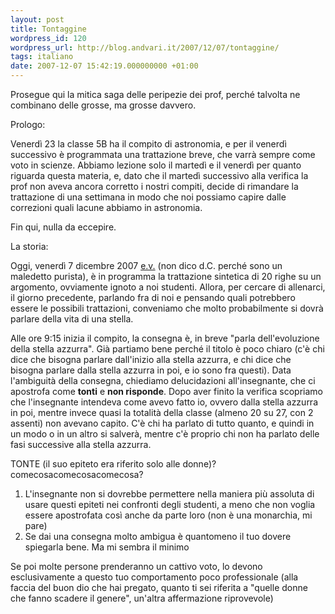 ```yaml
---
layout: post
title: Tontaggine
wordpress_id: 120
wordpress_url: http://blog.andvari.it/2007/12/07/tontaggine/
tags: italiano
date: 2007-12-07 15:42:19.000000000 +01:00
---
```

Prosegue qui la mitica saga delle peripezie dei prof, perché talvolta ne combinano delle grosse, ma grosse davvero.

Prologo:

Venerdì 23 la classe 5B ha il compito di astronomia, e per il venerdì successivo è programmata una trattazione breve, che varrà sempre come voto in scienze. Abbiamo lezione solo il martedì e il venerdì per quanto riguarda questa materia, e, dato che il martedì successivo alla verifica la prof non aveva ancora corretto i nostri compiti, decide di rimandare la trattazione di una settimana in modo che noi possiamo capire dalle correzioni quali lacune abbiamo in astronomia.

Fin qui, nulla da eccepire.

La storia:

Oggi, venerdì 7 dicembre 2007 <a href="http://it.wikipedia.org/wiki/Era_volgare">e.v.</a> (non dico d.C. perché sono un maledetto purista),  è in programma la trattazione sintetica di 20 righe su un argomento, ovviamente ignoto a noi studenti. Allora, per cercare di allenarci, il giorno precedente, parlando fra di noi e pensando quali potrebbero essere le possibili trattazioni, conveniamo che molto probabilmente si dovrà parlare della vita di una stella.

Alle ore 9:15 inizia il compito, la consegna è, in breve "parla dell'evoluzione della stella azzurra". Già partiamo bene perché il titolo è poco chiaro (c'è chi dice che bisogna parlare dall'inizio alla stella azzurra, e chi dice che bisogna parlare dalla stella azzurra in poi, e io sono fra questi). Data l'ambiguità della consegna, chiediamo delucidazioni all'insegnante, che ci apostrofa come <strong>tonti</strong> e <strong>non risponde</strong>. Dopo aver finito la verifica scopriamo che l'insegnante intendeva come avevo fatto io, ovvero dalla stella azzurra in poi, mentre invece quasi la totalità della classe (almeno 20 su 27, con 2 assenti) non avevano capito. C'è chi ha parlato di tutto quanto, e quindi in un modo o in un altro si salverà, mentre c'è proprio chi non ha parlato delle fasi successive alla stella azzurra.

TONTE (il suo epiteto era riferito solo alle donne)? comecosacomecosacomecosa?
<ol>
	<li>L'insegnante non si dovrebbe permettere nella maniera più assoluta di usare questi epiteti nei confronti degli studenti, a meno che non voglia essere apostrofata così anche da parte loro (non è una monarchia, mi pare)</li>
	<li>Se dai una consegna molto ambigua è quantomeno il tuo dovere spiegarla bene. Ma mi sembra il minimo</li>
</ol>
Se poi molte persone prenderanno un cattivo voto, lo devono esclusivamente a questo tuo comportamento poco professionale (alla faccia del buon dio che hai pregato, quanto ti sei riferita a "quelle donne che fanno scadere il genere", un'altra affermazione riprovevole)
